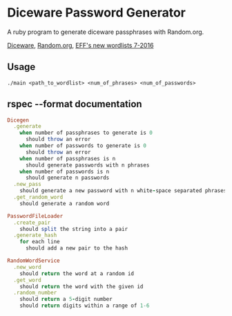 # Diceware Password Generator

A ruby program to generate diceware passphrases with Random.org.

[Diceware](http://world.std.com/~reinhold/diceware.html),
[Random.org](https://www.random.org/randomness/), [EFF's new wordlists 7-2016](https://www.eff.org/deeplinks/2016/07/new-wordlists-random-passphrases)

## Usage
```shell
./main <path_to_wordlist> <num_of_phrases> <num_of_passwords>
```
## rspec --format documentation

```ruby
Dicegen
  .generate
    when number of passphrases to generate is 0
      should throw an error
    when number of passwords to generate is 0
      should throw an error
    when number of passphrases is n
      should generate passwords with n phrases
    when number of passwords is n
      should generate n passwords
  .new_pass
    should generate a new password with n white-space separated phrases
  .get_random_word
    should generate a random word

PasswordFileLoader
  .create_pair
    should split the string into a pair
  .generate_hash
    for each line
      should add a new pair to the hash

RandomWordService
  .new_word
    should return the word at a random id
  .get_word
    should return the word with the given id
  .random_number
    should return a 5-digit number
    should return digits within a range of 1-6
```
